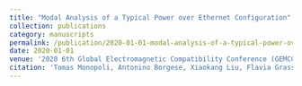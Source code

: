 ```yaml
---
title: "Modal Analysis of a Typical Power over Ethernet Configuration"
collection: publications
category: manuscripts
permalink: /publication/2020-01-01-modal-analysis-of-a-typical-power-over-ethernet-configuration
date: 2020-01-01
venue: '2020 6th Global Electromagnetic Compatibility Conference (GEMCCON)'
citation: 'Tomas Monopoli, Antonino Borgese, Xiaokang Liu, Flavia Grassi, Sergio Pignari. (2020). &quot;Modal Analysis of a Typical Power over Ethernet Configuration&quot; <i>2020 6th Global Electromagnetic Compatibility Conference (GEMCCON)</i>.'
---
```


